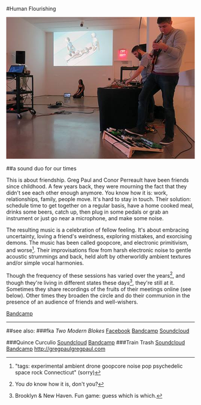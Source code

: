 #Human Flourishing

![Queens Museum 2015](hf_queens.jpg "Our heros at the Queens Museum, Fall 2015")

##a sound duo for our times

This is about friendship. Greg Paul and Conor Perreault have been friends since childhood. A few years back, they were mourning the fact that they didn't see each other enough anymore. You know how it is: work, relationships, family, people move. It's hard to stay in touch. Their solution: schedule time to get together on a regular basis, have a home cooked meal, drinks some beers, catch up, then plug in some pedals or grab an instrument or just go near a microphone, and make some noise. 

The resulting music is a celebration of fellow feeling. It's about embracing uncertainty, loving a friend's weirdness, exploring mistakes, and exorcising demons. The music has been called goopcore, and electronic primitivism, and worse[^1]. Their improvisations flow from harsh electronic noise to gentle acoustic strummings and back, held aloft by otherworldly ambient textures and/or simple vocal harmonies. 

Though the frequency of these sessions has varied over the years[^2], and though they're living in different states these days[^3], they're still at it. Sometimes they share recordings of the fruits of their meetings online (see below). Other times they broaden the circle and do their communion in the presence of an audience of friends and well-wishers. 

[Bandcamp](http://humanflourishing.bandcamp.com)

***

##see also:
###fka *Two Modern Blokes*
[Facebook](https://www.facebook.com/twomodernblokes)
[Bandcamp](https://twomodernblokes.bandcamp.com)
[Soundcloud](https://soundcloud.com/twomodernblokes)

###Quince Curculio
[Soundcloud](https://soundcloud.com/jasconius)
[Bandcamp](https://madkingsweeney.bandcamp.com)
###Train Trash
[Soundcloud](https://soundcloud.com/traintrash)
[Bandcamp](https://traintrash.bandcamp.com)
<http://gregpaulgregpaul.com>

[^1]: "tags: experimental ambient drone goopcore noise pop psychedelic space rock Connecticut" (sorry)
[^2]: You *do* know how it is, don't you?
[^3]: Brooklyn & New Haven. Fun game: guess which is which.